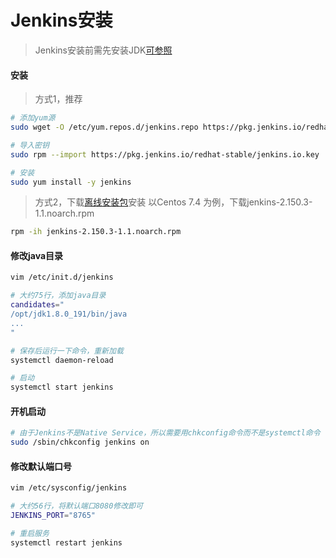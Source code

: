 # Jenkins安装

> Jenkins安装前需先安装JDK[可参照](/linux/jdk.md)

#### 安装

> 方式1，推荐

```bash
# 添加yum源
sudo wget -O /etc/yum.repos.d/jenkins.repo https://pkg.jenkins.io/redhat-stable/jenkins.repo

# 导入密钥
sudo rpm --import https://pkg.jenkins.io/redhat-stable/jenkins.io.key

# 安装
sudo yum install -y jenkins
```

> 方式2，下载[离线安装包](https://jenkins.io/download/)安装
> 以Centos 7.4 为例，下载jenkins-2.150.3-1.1.noarch.rpm

```bash
rpm -ih jenkins-2.150.3-1.1.noarch.rpm
```

#### 修改java目录

```bash
vim /etc/init.d/jenkins

# 大约75行，添加java目录
candidates="
/opt/jdk1.8.0_191/bin/java
...
"

# 保存后运行一下命令，重新加载
systemctl daemon-reload

# 启动
systemctl start jenkins
```

#### 开机启动

```bash
# 由于Jenkins不是Native Service，所以需要用chkconfig命令而不是systemctl命令
sudo /sbin/chkconfig jenkins on
```

#### 修改默认端口号

```bash
vim /etc/sysconfig/jenkins

# 大约56行，将默认端口8080修改即可
JENKINS_PORT="8765"

# 重启服务
systemctl restart jenkins
```